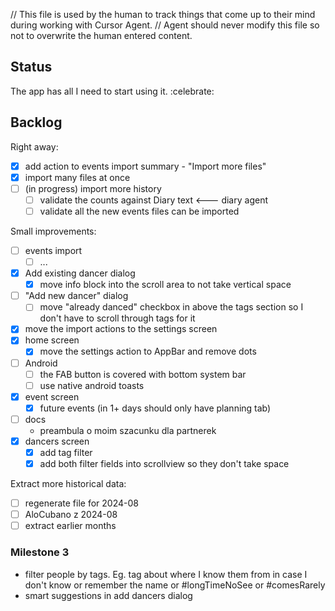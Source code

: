 // This file is used by the human to track things that come up to their mind during working with Cursor Agent.
// Agent should never modify this file so not to overwrite the human entered content.

## Status
The app has all I need to start using it. :celebrate:

## Backlog

Right away:
- [x] add action to events import summary - "Import more files"
- [x] import many files at once
- [ ] (in progress) import more history
  - [ ] validate the counts against Diary text  <--- diary agent
  - [ ] validate all the new events files can be imported

Small improvements:
- [ ] events import
  - [ ] ...
- [x] Add existing dancer dialog
  - [x] move info block into the scroll area to not take vertical space
- [ ] "Add new dancer" dialog
  - [ ] move "already danced" checkbox in above the tags section so I don't have to scroll through tags for it
- [x] move the import actions to the settings screen
- [x] home screen
  - [x] move the settings action to AppBar and remove dots
- [ ] Android
  - [ ] the FAB button is covered with bottom system bar
  - [ ] use native android toasts
- [x] event screen
  - [x] future events (in 1+ days should only have planning tab)
- [ ] docs
  - preambula o moim szacunku dla partnerek
- [x] dancers screen
  - [x] add tag filter
  - [x] add both filter fields into scrollview so they don't take space

Extract more historical data:
- [ ] regenerate file for 2024-08
- [ ] AloCubano z 2024-08
- [ ] extract earlier months

### Milestone 3
- filter people by tags. Eg. tag about where I know them from in case I don't know or remember the name or #longTimeNoSee or #comesRarely
- smart suggestions in add dancers dialog
